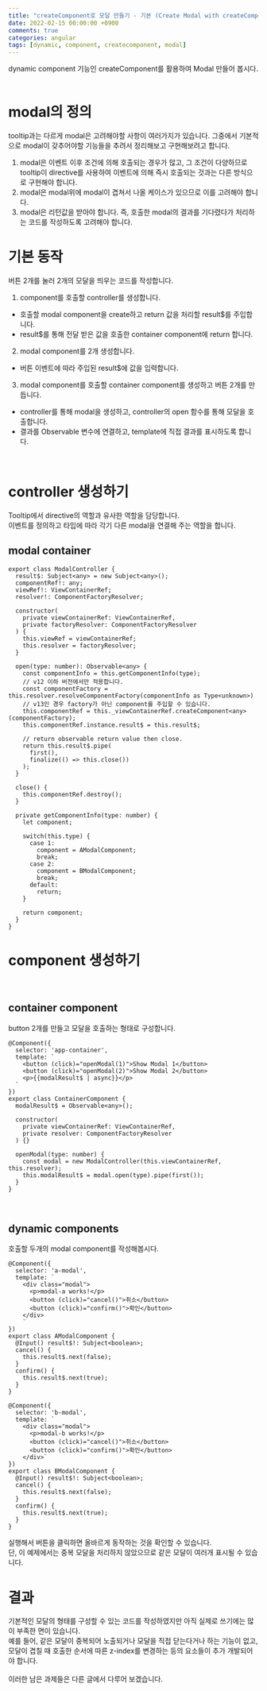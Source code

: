 ```yaml
---
title: "createComponent로 모달 만들기 - 기본 (Create Modal with createComponent)"
date: 2022-02-15 00:00:00 +0900
comments: true
categories: angular
tags: [dynamic, component, createcomponent, modal]
---
```


dynamic component 기능인 createComponent를 활용하여 Modal 만들어 봅시다.<br/>
<br/>


# modal의 정의

tooltip과는 다르게 modal은 고려해야할 사항이 여러가지가 있습니다. 그중에서 기본적으로 modal이 갖추어야할 기능들을 추려서 정리해보고 구현해보려고 합니다.<br/>
1. modal은 이벤트 이후 조건에 의해 호출되는 경우가 많고, 그 조건이 다양하므로 tooltip이 directive를 사용하여 이벤트에 의해 즉시 호출되는 것과는 다른 방식으로 구현해야 합니다.
2. modal은 modal위에 modal이 겹쳐서 나올 케이스가 있으므로 이를 고려해야 합니다.
3. modal은 리턴값을 받아야 합니다. 즉, 호출한 modal의 결과를 기다렸다가 처리하는 코드를 작성하도록 고려해야 합니다.



# 기본 동작

버튼 2개를 눌러 2개의 모달을 띄우는 코드를 작성합니다.<br/>

1. component를 호출할 controller를 생성합니다.
  - 호출할 modal component을 create하고 return 값을 처리할 result$를 주입합니다.
  - result$를 통해 전달 받은 값을 호출한 container component에 return 합니다.
2. modal component를 2개 생성합니다.
  - 버튼 이벤트에 따라 주입된 result$에 값을 입력합니다.
3. modal component를 호출할 container component를 생성하고 버튼 2개를 만듭니다.
  - controller를 통해 modal을 생성하고, controller의 open 함수를 통해 모달을 호출합니다.
  - 결과를 Observable 변수에 연결하고, template에 직접 결과를 표시하도록 합니다.




<br/>

# controller 생성하기

Tooltip에서 directive의 역할과 유사한 역할을 담당합니다.<br/>
이벤트를 정의하고 타입에 따라 각기 다른 modal을 연결해 주는 역할을 합니다. <br/>

## modal container

```tsx
export class ModalController {
  result$: Subject<any> = new Subject<any>();
  componentRef!: any;
  viewRef!: ViewContainerRef;
  resolver!: ComponentFactoryResolver;

  constructor(
    private viewContainerRef: ViewContainerRef,
    private factoryResolver: ComponentFactoryResolver
  ) {
    this.viewRef = viewContainerRef;
    this.resolver = factoryResolver;
  }

  open(type: number): Observable<any> {
    const componentInfo = this.getComponentInfo(type);
    // v12 이하 버전에서만 적용합니다.
    const componentFactory = this.resolver.resolveComponentFactory(componentInfo as Type<unknown>)
    // v13인 경우 factory가 아닌 component를 주입할 수 있습니다.
    this.componentRef = this._viewContainerRef.createComponent<any>(componentFactory);
    this.componentRef.instance.result$ = this.result$;

    // return observable return value then close.
    return this.result$.pipe(
      first(),
      finalize(() => this.close())
    );
  }

  close() {
    this.componentRef.destroy();
  }

  private getComponentInfo(type: number) {
    let component;

    switch(this.type) {
      case 1:
        component = AModalComponent;
        break;
      case 2: 
        component = BModalComponent;
        break;
      default:
        return;
    }

    return component;
  }
}
```

# component 생성하기

<br/>

## container component

button 2개를 만들고 모달을 호출하는 형태로 구성합니다.

```tsx
@Component({
  selector: 'app-container',
  template: `
    <button (click)="openModal(1)">Show Modal 1</button>
    <button (click)="openModal(2)">Show Modal 2</button>
    <p>{{modalResult$ | async}}</p>
  `
})
export class ContainerComponent {
  modalResult$ = Observable<any>();

  constructor(
    private viewContainerRef: ViewContainerRef,
    private resolver: ComponentFactoryResolver
  ) {}

  openModal(type: number) {
    const modal = new ModalController(this.viewContainerRef, this.resolver);
    this.modalResult$ = modal.open(type).pipe(first());
  }
}
```

<br/>

## dynamic components

호출할 두개의 modal component를 작성해봅시다.

```tsx
@Component({
  selector: 'a-modal',
  template: `
    <div class="modal">
      <p>modal-a works!</p>
      <button (click)="cancel()">취소</button>
      <button (click)="confirm()">확인</button>
    </div>
    `
})
export class AModalComponent {
  @Input() result$!: Subject<boolean>;
  cancel() {
    this.result$.next(false);
  }
  confirm() {
    this.result$.next(true);
  }
}

@Component({
  selector: 'b-modal',
  template: `
    <div class="modal">
      <p>modal-b works!</p>
      <button (click)="cancel()">취소</button>
      <button (click)="confirm()">확인</button>
    </div>`
})
export class BModalComponent {
  @Input() result$!: Subject<boolean>;
  cancel() {
    this.result$.next(false);
  }
  confirm() {
    this.result$.next(true);
  }  
}
```

실행해서 버튼을 클릭하면 올바르게 동작하는 것을 확인할 수 있습니다.<br/>
단, 이 예제에서는 중복 모달을 처리하지 않았으므로 같은 모달이 여러개 표시될 수 있습니다.<br/>

# 결과
기본적인 모달의 형태를 구성할 수 있는 코드를 작성하였지만 아직 실제로 쓰기에는 많이 부족한 면이 있습니다.<br/>
예를 들어, 같은 모달이 중복되어 노출되거나 모달을 직접 닫는다거나 하는 기능이 없고, 모달이 겹칠 때 호출한 순서에 따른 z-index를 변경하는 등의 요소들이 추가 개발되어야 합니다. <br/>
<br/>
이러한 남은 과제들은 다른 글에서 다루어 보겠습니다.<br/>

